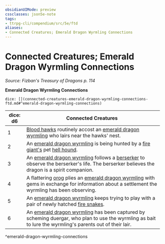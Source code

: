 ```yaml
---
obsidianUIMode: preview
cssclasses: json5e-note
tags:
- ttrpg-cli/compendium/src/5e/ftd
aliases:
- Connected Creatures; Emerald Dragon Wyrmling Connections
---
```

# Connected Creatures; Emerald Dragon Wyrmling Connections
*Source: Fizban's Treasury of Dragons p. 114* 

**Emerald Dragon Wyrmling Connections**

`dice: [](connected-creatures-emerald-dragon-wyrmling-connections-ftd.md#^emerald-dragon-wyrmling-connections)`

| dice: d6 | Connected Creatures |
|----------|---------------------|
| 1 | [Blood hawks](/3-Mechanics/CLI/Compendium/bestiary/beast/blood-hawk.md) routinely accost an [emerald dragon wyrmling](/3-Mechanics/CLI/Compendium/bestiary/dragon/emerald-dragon-wyrmling-ftd.md) who lairs near the hawks' nest. |
| 2 | An [emerald dragon wyrmling](/3-Mechanics/CLI/Compendium/bestiary/dragon/emerald-dragon-wyrmling-ftd.md) is being hunted by a [fire giant's](/3-Mechanics/CLI/Compendium/bestiary/giant/fire-giant.md) pet [hell hound](/3-Mechanics/CLI/Compendium/bestiary/fiend/hell-hound.md). |
| 3 | An [emerald dragon wyrmling](/3-Mechanics/CLI/Compendium/bestiary/dragon/emerald-dragon-wyrmling-ftd.md) follows a [berserker](/3-Mechanics/CLI/Compendium/bestiary/humanoid/berserker.md) to observe the berserker's life. The berserker believes the dragon is a spirit companion. |
| 4 | A flattering [orog](/3-Mechanics/CLI/Compendium/bestiary/humanoid/orog.md) plies an [emerald dragon wyrmling](/3-Mechanics/CLI/Compendium/bestiary/dragon/emerald-dragon-wyrmling-ftd.md) with gems in exchange for information about a settlement the wyrmling has been observing. |
| 5 | An [emerald dragon wyrmling](/3-Mechanics/CLI/Compendium/bestiary/dragon/emerald-dragon-wyrmling-ftd.md) keeps trying to play with a pair of newly hatched [fire snakes](/3-Mechanics/CLI/Compendium/bestiary/elemental/fire-snake.md). |
| 6 | An [emerald dragon wyrmling](/3-Mechanics/CLI/Compendium/bestiary/dragon/emerald-dragon-wyrmling-ftd.md) has been captured by scheming duergar, who plan to use the wyrmling as bait to lure the wyrmling's parents out of their lair. |
^emerald-dragon-wyrmling-connections